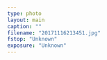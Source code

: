 ```yaml
---
type: photo
layout: main
caption: ""
filename: "20171116213451.jpg"
fstop: "Unknown"
exposure: "Unknown"
---
```

